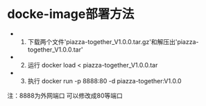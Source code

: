 # docke-image部署方法

- 1. 下载两个文件'piazza-together_V1.0.0.tar.gz'和解压出'piazza-together_V1.0.0.tar'
- 2. 运行 docker load < piazza-together_V1.0.0.tar
- 3. 执行 docker run -p 8888:80 -d  piazza-together:V1.0.0

注：8888为外网端口 可以修改成80等端口